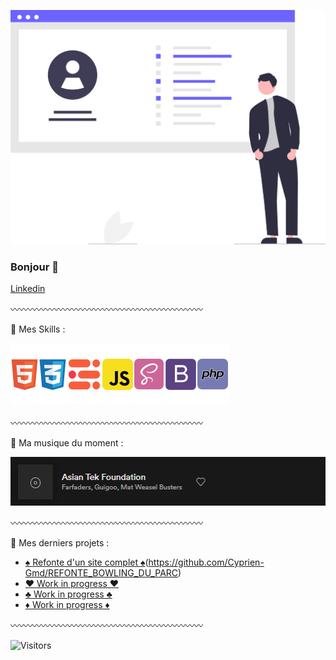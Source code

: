 ![Cover](https://github.com/Cyprien-Gmd/Cyprien-Gmd/blob/main/img/undraw_Updated_resume_re_q1or.svg)

### Bonjour 👋

[Linkedin](https://www.linkedin.com/in/cyprien-germond-b993271b7/) 

〰〰〰〰〰〰〰〰〰〰〰〰〰〰〰〰〰〰〰〰〰〰

🔗 Mes Skills : 
 
![image](https://github.com/Cyprien-Gmd/Cyprien-Gmd/blob/main/img/mes%20skills.png)

〰〰〰〰〰〰〰〰〰〰〰〰〰〰〰〰〰〰〰〰〰〰

🔗 Ma musique du moment :

[![Spotify](https://github.com/Cyprien-Gmd/Cyprien-Gmd/blob/main/img/son%20du%20moment.png)](https://open.spotify.com/track/0vIEuJgEaRRtW43zTICknu?si=78ba227f688b48cb)

〰〰〰〰〰〰〰〰〰〰〰〰〰〰〰〰〰〰〰〰〰〰

🔗 Mes derniers projets :


<!-- BLOG-POST-LIST:START -->
- [♠ Refonte d'un site complet ♠](https://bowlingduparc.netlify.app/)(https://github.com/Cyprien-Gmd/REFONTE_BOWLING_DU_PARC)
- [♥ Work in progress ♥]()
- [♣ Work in progress ♣]()
- [♦ Work in progress ♦]()
<!-- BLOG-POST-LIST:END -->


〰〰〰〰〰〰〰〰〰〰〰〰〰〰〰〰〰〰〰〰〰〰

![Visitors](https://visitor-badge.laobi.icu/badge?page_id=Cyprien-Gmd)
